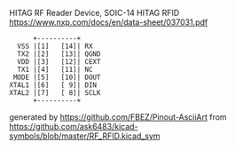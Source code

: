 HITAG RF Reader Device, SOIC-14
HITAG RFID
https://www.nxp.com/docs/en/data-sheet/037031.pdf


	      +----------+
	  VSS |[1]   [14]| RX
	  TX2 |[2]   [13]| QGND
	  VDD |[3]   [12]| CEXT
	  TX1 |[4]   [11]| NC
	 MODE |[5]   [10]| DOUT
	XTAL1 |[6]   [ 9]| DIN
	XTAL2 |[7]   [ 8]| SCLK
	      +----------+


generated by https://github.com/FBEZ/Pinout-AsciiArt from https://github.com/ask6483/kicad-symbols/blob/master/RF_RFID.kicad_sym